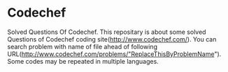# Codechef
Solved Questions Of Codechef.
This repositary is about some solved Questions of Codechef coding site(http://www.codechef.com/).
You can search problem with name of file ahead of following URL(http://www.codechef.com/problems/"ReplaceThisByProblemName").
Some codes may be repeated in multiple languages.
